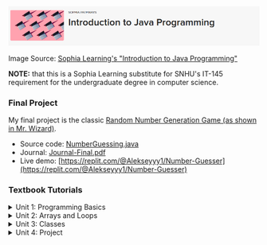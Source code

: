 
![sophia banner](./banner.png)

Image Source: [Sophia Learning's "Introduction to Java Programming"](https://www.sophia.org/online-courses/computer-science-and-it/introduction-to-java-programming)

**NOTE:** that this is a Sophia Learning substitute for SNHU's IT-145 requirement for the undergraduate degree in computer science.

### Final Project

My final project is the classic [Random Number Generation Game (as shown in Mr. Wizard)](https://youtu.be/PCZbp-hZfjo).

* Source code: [NumberGuessing.java](./project/NumberGuessing.java)
* Journal: [Journal-Final.pdf](./project/Journal-Final.pdf)
* Live demo: [https://replit.com/@Alekseyyy1/Number-Guesser](https://replit.com/@Alekseyyy1/Number-Guesser)

### Textbook Tutorials

<details>
<summary>Unit 1: Programming Basics</summary>

* \[1.1.1\] [Programming Mindset](./tutorials/u1/1.1.1_Programming-Mindset.pdf)
* \[1.1.2\] [Thinking Through the Steps to Solve a Problem](./tutorials/u1/1.1.2_thinking-through-the-steps-to-solve-a-problem.pdf)
* \[1.1.3\] [Programming Language and Development Concepts](./tutorials/u1/1.1.3_programming-language-and-development-concepts.pdf)
* \[1.1.4\] [Forming an Algorithm](./tutorials/u1/1.1.4_forming-an-algorithm-2.pdf)
* \[1.1.5\] [Guide to Using Replit](./tutorials/u1/1.1.5_guide-to-using-replit-2.pdf)
* \[1.2.1\] [Introduction to Numberic Data Types](./tutorials/u1/1.2.1_introduction-to-numeric-data-types.pdf)
* \[1.2.2\] [Introduction to String Character Types](./tutorials/u1/1.2.2_introduction-to-string-character-types.pdf)
* \[1.2.3\] [Operators and Operands](./tutorials/u1/1.2.3_operators-and-operands-2.pdf)
* \[1.2.4\] [Debugging Operations](./tutorials/u1/1.2.4_debugging-operations-2.pdf)
* \[1.2.5\] [Coding Your First Program](./tutorials/u1/1.2.5_coding-your-first-program-2.pdf)
* \[1.3.1\] [Introduction to Methods](./tutorials/u1/1.3.1_introduction-to-methods.pdf)
* \[1.3.2\] [Reading User Inputs Using the Scanner](./tutorials/u1/1.3.2_reading-user-input-using-the-scanner.pdf)
* \[1.3.3\] [System.Out Methods & Concatenation](./tutorials/u1/1.3.3_systemout-methods-concatenation.pdf)
* \[1.3.4\] [Selection Statements](./tutorials/u1/1.3.4_selection-statements.pdf)
* \[1.3.5\] [Boolean Operators](./tutorials/u1/1.3.5_boolean-operators-2.pdf)
* \[1.3.6\] [Multiple Conditions](./tutorials/u1/1.3.6_multiple-conditions-2.pdf)
* \[1.3.7\] [Exception Handling](./tutorials/u1/1.3.7_exception-handling.pdf)
* \[1.3.8\] [Drink Order Program](./tutorials/u1/1.3.8_drink-order-program-2.pdf)

</details>

<details>
<summary>Unit 2: Arrays and Loops</summary>

* \[2.1.1\] [Introduction to Arrays](./tutorials/u2/2.1.1_introduction-to-arrays.pdf)
* \[2.1.2\] [Manipulating Arrays](./tutorials/u2/2.1.2_manipulating-arrays.pdf)
* \[2.1.3\] [Array Algorithms](./tutorials/u2/2.1.3_array-algorithms.pdf)
* \[2.1.4\] [Java Generics](./tutorials/u2/2.1.4_java-generics.pdf)
* \[2.1.5\] [Collection Types](./tutorials/u2/2.1.5_collection-types.pdf)
* \[2.1.6\] [Multiple Dimensions](./tutorials/u2/2.1.6_multiple-dimensions-3.pdf)
* \[2.1.7\] [Debugging Arrays and Other Collection Types](./tutorials/u2/2.1.7_debugging-arrays-and-other-collection-types.pdf)
* \[2.1.8\] [Tic-Tac-Toe Program](./tutorials/u2/2.1.8_tic-tac-toe-program-2.pdf)
* \[2.2.1\] [Introduction to Loops](./tutorials/u2/2.2.1_introduction-to-loops-2.pdf)
* \[2.2.2\] [Loops using While and Do-While](./tutorials/u2/2.2.2_loops-using-while-dowhile.pdf)
* \[2.2.3\] [Loops using for](./tutorials/u2/2.2.3_loops-using-for-2.pdf)
* \[2.2.4\] [Loops using enhanced foreach iteration](./tutorials/u2/2.2.4_loops-using-enhanced-for-for-each-iteration.pdf)
* \[2.2.5\] [Nested Loops](./tutorials/u2/2.2.5_nested-loops-2.pdf)
* \[2.2.6\] [Debugging Loops](./tutorials/u2/2.2.6_debugging-loops-2.pdf)
* \[2.2.7\] [Revisiting the Tic-Tac-Toe Program](./tutorials/u2/2.2.7_revisiting-the-tic-tac-toe-program-2.pdf)
* \[2.3.1\] [Method, Parameters and Arguments](./tutorials/u2/2.3.1_method-parameters-and-arguments.pdf)
* \[2.3.2\] [The Return Statement](./tutorials/u2/2.3.2_the-return-statement-2.pdf)
* \[2.3.3\] [Overloading Methods](./tutorials/u2/2.3.3_overloading-methods.pdf)
* \[2.3.4\] [Debugging Complex Methods](./tutorials/u2/2.3.4_debugging-complex-methods.pdf)
* \[2.3.5\] [Finishing the Tic-Tac-Toe Program](./tutorials/u2/2.3.5_finishing-the-tic-tac-toe-program-2.pdf)

</details>

<details>
<summary>Unit 3: Classes</summary>

* \[3.1.1\] [Introduction to classes](./tutorials/u3/3.1.1_introduction-to-classes-2.pdf)
* \[3.1.2\] [Constructors](./tutorials/u3/3.1.2_constructors.pdf)
* \[3.1.3\] [Object Attributes](./tutorials/u3/3.1.3_object-attributes-3.pdf)
* \[3.1.4\] [Object Methods](./tutorials/u3/3.1.4_object-methods-2.pdf)
* \[3.1.5\] [Instances of Objects](./tutorials/u3/3.1.5_instances-of-objects.pdf)
* \[3.1.6\] [Debugging Classes](./tutorials/u3/3.1.6_debugging-classes-2.pdf)
* \[3.2.1\] [The Employee Class Program](./tutorials/u3/3.1.7_the-employee-class-program-2.pdf)
* \[3.2.2\] [Introduction to inheritance](./tutorials/u3/3.2.2_child-classes-2.pdf)
* \[3.2.3\] [Introduction to interfaces](./tutorials/u3/3.2.3_introduction-to-interfaces.pdf)
* \[3.2.4\] [Composition](./tutorials/u3/3.2.4_composition-5.pdf)
* \[3.2.5\] [Debugging Inheritance](./tutorials/u3/3.2.5_debugging-inheritance-2.pdf)
* \[3.2.6\] [Revisiting the Employee Class Program](./tutorials/u3/3.2.6_revisiting-the-employee-class-program-2.pdf)
* \[3.3.1\] [Introduction to Libraries](./tutorials/u3/3.3.1_introduction-to-libraries.pdf)
* \[3.3.2\] [Introduction to File.IO](./tutorials/u3/3.3.2_introduction-to-file-io-2.pdf)
* \[3.3.3\] [Creating, Reading, Writing and Deleting a File](./tutorials/u3/3.3.3_creating-reading-writing-and-deleting-a-file.pdf)
* \[3.3.4\] [Debugging Files](./tutorials/u3/3.3.4_debugging-files-2.pdf)
* \[3.3.5\] [The Company Employee Program](./tutorials/u3/3.3.5_the-company-employee-program.pdf)

</details>

<details>
<summary>Unit 4: Project</summary>

* \[4.1.1\] [Java Touchstone Overview](./tutorials/u4/4.1.1_java-touchstone-overview.pdf)
* \[4.1.2\] [Identifying a Problem to Solve](./tutorials/u4/4.1.2_identifying-a-problem-to-solve-2.pdf)
* \[4.1.3\] [Working an example](./tutorials/u4/4.1.3_working-an-example-2.pdf)
* \[4.1.4\] [Identifying Patterns](./tutorials/u4/4.1.4_identifying-patterns.pdf)
* \[4.1.5\] [Organizing the Algorithm](./tutorials/u4/4.1.5_organizing-the-algorithm.pdf)
* \[4.2.1\] [Translating the Code](./tutorials/u4/4.2.1_translating-the-code.pdf)
* \[4.2.2\] [Writing the Program](./tutorials/u4/4.2.2_writing-the-program-2.pdf)
* \[4.2.3\] [Testing as you go](./tutorials/u4/4.2.3_testing-as-you-go-2.pdf)
* \[4.2.4\] [Commenting your Code](./tutorials/u4/4.2.4_commenting-your-code-2.pdf)
* \[4.2.5\] [Course Wrap Up](./tutorials/u4/4.2.5_course-wrap-up-2.pdf)

</details>
